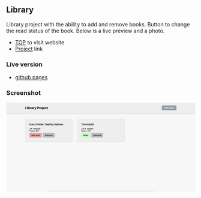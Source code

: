 ## Library

Library project with the ability to add and remove books. Button to change the read status of the book. Below is a live preview and a photo.

- [TOP](https://www.theodinproject.com/) to visit website
- [Project](https://www.theodinproject.com/lessons/node-path-javascript-library) link

### Live version

- [github pages](https://fiufiu0.github.io/library-project/)

### Screenshot

![](images/project_preview.png)
